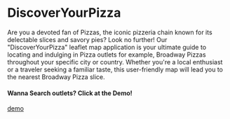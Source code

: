 # DiscoverYourPizza
Are you a devoted fan of Pizzas, the iconic pizzeria chain known for its delectable slices and savory pies? Look no further! Our "DiscoverYourPizza" leaflet map application is your ultimate guide to locating and indulging in Pizza outlets for example, Broadway Pizzas throughout your specific city or country. Whether you're a local enthusiast or a traveler seeking a familiar taste, this user-friendly map will lead you to the nearest Broadway Pizza slice.

#### Wanna Search outlets? Click at the Demo!
[demo](https://github.com/FarihaArif/DiscoverYourPizza/blob/main/index.html)
